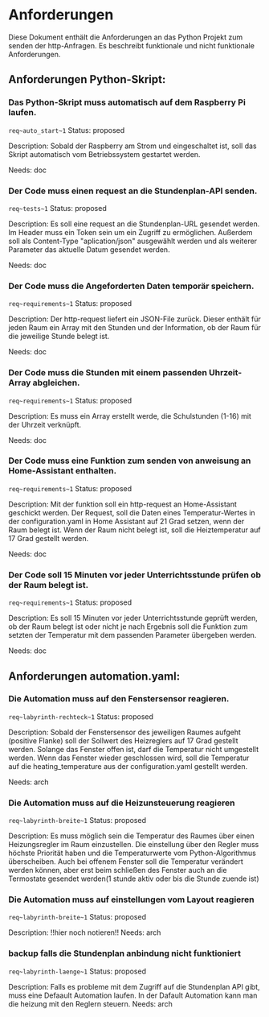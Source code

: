 # Anforderungen

Diese Dokument enthält die Anforderungen an das Python Projekt zum senden der http-Anfragen. Es beschreibt funktionale und nicht funktionale Anforderungen.

## Anforderungen Python-Skript:
### Das Python-Skript muss automatisch auf dem Raspberry Pi laufen.
`req~auto_start~1`
Status: proposed

Description:
Sobald der Raspberry am Strom und eingeschaltet ist, soll das Skript automatisch vom Betriebssystem gestartet werden.

Needs: doc

### Der Code muss einen request an die Stundenplan-API senden.
`req~tests~1`
Status: proposed

Description:
Es soll eine request an die Stundenplan-URL gesendet werden. Im Header muss ein Token sein um ein Zugriff zu ermöglichen. Außerdem soll als Content-Type "aplication/json" ausgewählt werden und als weiterer Parameter das aktuelle Datum gesendet werden.

Needs: doc

### Der Code muss die Angeforderten Daten temporär speichern.
`req~requirements~1`
Status: proposed

Description:
Der http-request liefert ein JSON-File zurück. Dieser enthält für jeden Raum ein Array mit den Stunden und der Information, ob der Raum für die jeweilige Stunde belegt ist.

Needs: doc

### Der Code muss die Stunden mit einem passenden Uhrzeit-Array abgleichen.
`req~requirements~1`
Status: proposed

Description:
Es muss ein Array erstellt werde, die Schulstunden (1-16) mit der Uhrzeit verknüpft.

Needs: doc

### Der Code muss eine Funktion zum senden von anweisung an Home-Assistant enthalten.
`req~requirements~1`
Status: proposed

Description:
Mit der funktion soll ein http-request an Home-Assistant geschickt werden. Der Request, soll die Daten eines Temperatur-Wertes in der configuration.yaml in Home Assistant auf 21 Grad setzen, wenn der Raum belegt ist. Wenn der Raum nicht belegt ist, soll die Heiztemperatur auf 17 Grad gestellt werden.

Needs: doc

### Der Code soll 15 Minuten vor jeder Unterrichtsstunde prüfen ob der Raum belegt ist.
`req~requirements~1`
Status: proposed

Description:
Es soll 15 Minuten vor jeder Unterrichtsstunde geprüft werden, ob der Raum belegt ist oder nicht je nach Ergebnis soll die Funktion zum setzten der Temperatur mit dem passenden Parameter übergeben werden.

Needs: doc

## Anforderungen automation.yaml:

### Die Automation muss auf den Fenstersensor reagieren.
`req~labyrinth-rechteck~1`
Status: proposed

Description:
Sobald der Fenstersensor des jeweiligen Raumes aufgeht (positive Flanke) soll der Sollwert des Heizreglers auf 17 Grad gestellt werden. Solange das Fenster offen ist, darf die Temperatur nicht umgestellt werden. Wenn das Fenster wieder geschlossen wird, soll die Temperatur auf die heating_temperature aus der configuration.yaml gestellt werden.

Needs: arch

### Die Automation muss auf die Heizunsteuerung reagieren
`req~labyrinth-breite~1`
Status: proposed

Description: 
Es muss möglich sein die Temperatur des Raumes über einen Heizungsregler im Raum einzustellen. Die einstellung über den Regler muss höchste Priorität haben und die Temperaturwerte vom Python-Algorithmus überscheiben. Auch bei offenem Fenster soll die Temperatur verändert werden können, aber erst beim schließen des Fenster auch an die Termostate gesendet werden(1 stunde aktiv oder bis die Stunde zuende ist)

### Die Automation muss auf einstellungen vom Layout reagieren
`req~labyrinth-breite~1`
Status: proposed

Description: 
!!hier noch notieren!!
Needs: arch

### backup falls die Stundenplan anbindung nicht funktioniert
`req~labyrinth-laenge~1`
Status: proposed

Description:
Falls es probleme mit dem Zugriff auf die Stundenplan API gibt, muss eine Defaault Automation laufen. In der Dafault Automation kann man die heizung mit den Reglern steuern.
Needs: arch
